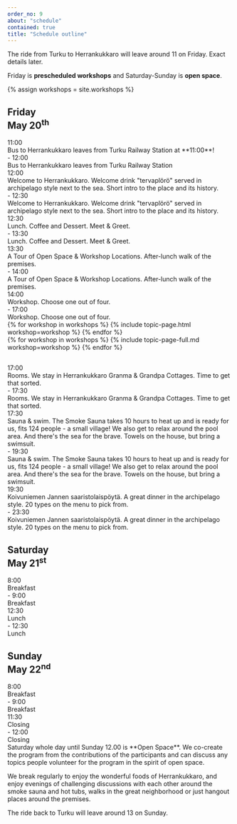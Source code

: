 ```yaml
---
order_no: 9
about: "schedule"
contained: true
title: "Schedule outline"
---
```


The ride from Turku to Herrankukkaro will leave around 11 on Friday. Exact details later. 

Friday is **prescheduled workshops** and Saturday-Sunday is **open space**.

{% assign workshops = site.workshops  %}

<article class='schedule'>
<hgroup class="row schedule-header">
  <h2 class="col-md-10 col-md-offset-2">Friday<br><span>May 20<sup>th</sup></span></h2>
</hgroup>

<section class="timetable">
<div class="row break">
  <div class="col-xs-2 col-sm-1 start-time"><time class="start">11:00</time></div>
  <div class="visible-sm-block col-sm-10 description">Bus to Herrankukkaro leaves from Turku Railway Station at **11:00**!</div>
  <div class="col-xs-2 col-xs-offset-8 col-sm-1 col-sm-offset-0 end-time"> - <time class="end">12:00</time></div>
  <div class="col-xs-12 hidden-sm col-md-10 description">Bus to Herrankukkaro leaves from Turku Railway Station</div>
</div>

<div class="row keynote">
  <div class="col-xs-2 col-sm-1 start-time"><time class="start">12:00</time></div>
  <div class="visible-sm-block col-sm-10 description">Welcome to Herrankukkaro. Welcome drink "tervaplörö" served in archipelago style next to the sea. Short intro to the place and its history.</div>
  <div class="col-xs-2 col-xs-offset-8 col-sm-1 col-sm-offset-0 end-time"> - <time class="end">12:30</time></div>
  <div class="col-xs-12 hidden-sm col-md-10 description">Welcome to Herrankukkaro. Welcome drink "tervaplörö" served in archipelago style next to the sea. Short intro to the place and its history.</div>
</div>

<div class="row break">
  <div class="col-xs-2 col-sm-1 start-time"><time class="start">12:30</time></div>
  <div class="visible-sm-block col-sm-10 description">Lunch. Coffee and Dessert. Meet & Greet.</div>
  <div class="col-xs-2 col-xs-offset-8 col-sm-1 col-sm-offset-0 end-time"> - <time class="end">13:30</time></div>
  <div class="col-xs-12 hidden-sm col-md-10 description">Lunch. Coffee and Dessert. Meet & Greet. </div>
</div>

<div class="row keynote">
  <div class="col-xs-2 col-sm-1 start-time"><time class="start">13:30</time></div>
  <div class="visible-sm-block col-sm-10 description">A Tour of Open Space & Workshop Locations. After-lunch walk of the premises.</div>
  <div class="col-xs-2 col-xs-offset-8 col-sm-1 col-sm-offset-0 end-time"> - <time class="end">14:00</time></div>
  <div class="col-xs-12 hidden-sm col-md-10 description">A Tour of Open Space & Workshop Locations. After-lunch walk of the premises.</div>
</div>

<div class="row meta">
<div class="col-xs-2 col-sm-1 start-time"><time class="start">14:00</time></div>
<div class="visible-sm-block col-sm-10 description">Workshop. Choose one out of four.</div>
<div class="col-xs-2 col-xs-offset-8 col-sm-1 col-sm-offset-0 end-time"> - <time class="end">17:00</time></div>Workshop. Choose one out of four.</div>
</div>

  </div>
  <div class="row ">
  {% for workshop in workshops %}
    {% include topic-page.html workshop=workshop %}
  {% endfor %}
  </div>

  <div class="row workshop-descriptions">
  {% for workshop in workshops %}
    {% include topic-page-full.md workshop=workshop %}
  {% endfor %}
  </div>
  </section>
  </article>

<article class='schedule'>
<hgroup class="row schedule-header">
  <h2 class="col-md-10 col-md-offset-2"> </h2>
</hgroup>
<section class="timetable">

<div class="row break">
  <div class="col-xs-2 col-sm-1 start-time"><time class="start">17:00</time></div>
  <div class="visible-sm-block col-sm-10 description">Rooms. We stay in Herrankukkaro Granma & Grandpa Cottages. Time to get that sorted.</div>
  <div class="col-xs-2 col-xs-offset-8 col-sm-1 col-sm-offset-0 end-time"> - <time class="end">17:30</time></div>
  <div class="col-xs-12 hidden-sm col-md-10 description">Rooms. We stay in Herrankukkaro Granma & Grandpa Cottages. Time to get that sorted.</div>
</div>

<div class="row keynote">
  <div class="col-xs-2 col-sm-1 start-time"><time class="start">17:30</time></div>
  <div class="visible-sm-block col-sm-10 description">Sauna & swim. The Smoke Sauna takes 10 hours to heat up and is ready for us, fits 124 people - a small village! We also get to relax around the pool area. And there's the sea for the brave. Towels on the house, but bring a swimsuit.</div>
  <div class="col-xs-2 col-xs-offset-8 col-sm-1 col-sm-offset-0 end-time"> - <time class="end">19:30</time></div>
  <div class="col-xs-12 hidden-sm col-md-10 description">Sauna & swim. The Smoke Sauna takes 10 hours to heat up and is ready for us, fits 124 people - a small village! We also get to relax around the pool area. And there's the sea for the brave. Towels on the house, but bring a swimsuit.</div>
</div>

<div class="row meta">
<div class="col-xs-2 col-sm-1 start-time"><time class="start">19:30</time></div>
<div class="visible-sm-block col-sm-10 description">Koivuniemen Jannen saaristolaispöytä. A great dinner in the archipelago style. 20 types on the menu to pick from.</div>
<div class="col-xs-2 col-xs-offset-8 col-sm-1 col-sm-offset-0 end-time"> - <time class="end">23:30</time></div>Koivuniemen Jannen saaristolaispöytä. A great dinner in the archipelago style. 20 types on the menu to pick from.</div>
</div>

</section>

<article class='schedule'>
<hgroup class="row schedule-header">
  <h2 class="col-md-10 col-md-offset-2">Saturday<br><span>May 21<sup>st</sup></span></h2>
</hgroup>
<section class="timetable">
  <div class="row meta">
    <div class="col-xs-2 col-sm-1 start-time"><time class="start">8:00</time></div>
    <div class="visible-sm-block col-sm-10 description">Breakfast</div>
    <div class="col-xs-2 col-xs-offset-8 col-sm-1 col-sm-offset-0 end-time"> - <time class="end">9:00</time></div>
    <div class="col-xs-12 hidden-sm col-md-10 description">Breakfast</div>
  </div>
  <div class="row meta">
    <div class="col-xs-2 col-sm-1 start-time"><time class="start">12:30</time></div>
    <div class="visible-sm-block col-sm-10 description">Lunch</div>
    <div class="col-xs-2 col-xs-offset-8 col-sm-1 col-sm-offset-0 end-time"> - <time class="end">12:30</time></div>
    <div class="col-xs-12 hidden-sm col-md-10 description">Lunch</div>
  </div>
</section>
</article>

<article class='schedule'>
<hgroup class="row schedule-header">
  <h2 class="col-md-10 col-md-offset-2">Sunday<br><span>May 22<sup>nd</sup></span></h2>
</hgroup>
<section class="timetable">
  <div class="row meta">
    <div class="col-xs-2 col-sm-1 start-time"><time class="start">8:00</time></div>
    <div class="visible-sm-block col-sm-10 description">Breakfast</div>
    <div class="col-xs-2 col-xs-offset-8 col-sm-1 col-sm-offset-0 end-time"> - <time class="end">9:00</time></div>
    <div class="col-xs-12 hidden-sm col-md-10 description">Breakfast</div>
  </div>
  <div class="row meta">
    <div class="col-xs-2 col-sm-1 start-time"><time class="start">11:30</time></div>
    <div class="visible-sm-block col-sm-10 description">Closing</div>
    <div class="col-xs-2 col-xs-offset-8 col-sm-1 col-sm-offset-0 end-time"> - <time class="end">12:00</time></div>
    <div class="col-xs-12 hidden-sm col-md-10 description">Closing</div>
  </div>
</article>

</section>Saturday whole day until Sunday 12.00 is **Open Space**. We co-create the program from the contributions of the participants and can discuss any topics people volunteer for the program in the spirit of open space.

We break regularly to enjoy the wonderful foods of Herrankukkaro, and enjoy evenings of challenging discussions with each other around the smoke sauna and hot tubs, walks in the great neighborhood or just hangout places around the premises.

The ride back to Turku will leave around 13 on Sunday.
